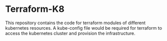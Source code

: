 # Terraform-K8
This repository contains the code for terraform modules of different kubernetes resources.
A kube-config file would be required for terraform to access the kubernetes cluster and provision the infrastructure.
